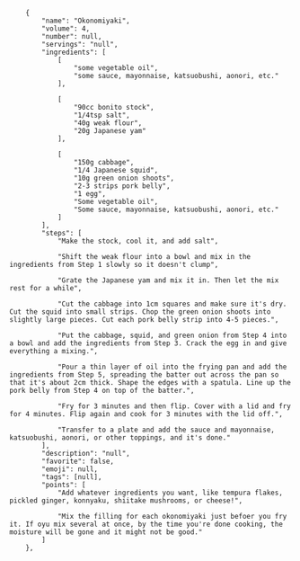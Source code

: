        {
            "name": "Okonomiyaki",
            "volume": 4,
            "number": null,
            "servings": "null",
            "ingredients": [
                [
                    "some vegetable oil",
                    "some sauce, mayonnaise, katsuobushi, aonori, etc."
                ],

                [
                    "90cc bonito stock",
                    "1/4tsp salt",
                    "40g weak flour",
                    "20g Japanese yam"
                ],

                [
                    "150g cabbage",
                    "1/4 Japanese squid",
                    "10g green onion shoots",
                    "2-3 strips pork belly",
                    "1 egg",
                    "Some vegetable oil",
                    "Some sauce, mayonnaise, katsuobushi, aonori, etc."
                ]
            ],
            "steps": [
                "Make the stock, cool it, and add salt",

                "Shift the weak flour into a bowl and mix in the ingredients from Step 1 slowly so it doesn't clump",

                "Grate the Japanese yam and mix it in. Then let the mix rest for a while",

                "Cut the cabbage into 1cm squares and make sure it's dry. Cut the squid into small strips. Chop the green onion shoots into slightly large pieces. Cut each pork belly strip into 4-5 pieces.",

                "Put the cabbage, squid, and green onion from Step 4 into a bowl and add the ingredients from Step 3. Crack the egg in and give everything a mixing.",

                "Pour a thin layer of oil into the frying pan and add the ingredients from Step 5, spreading the batter out across the pan so that it's about 2cm thick. Shape the edges with a spatula. Line up the pork belly from Step 4 on top of the batter.",

                "Fry for 3 minutes and then flip. Cover with a lid and fry for 4 minutes. Flip again and cook for 3 minutes with the lid off.",

                "Transfer to a plate and add the sauce and mayonnaise, katsuobushi, aonori, or other toppings, and it's done."
            ],
            "description": "null",
            "favorite": false,
            "emoji": null,
            "tags": [null],
            "points": [
                "Add whatever ingredients you want, like tempura flakes, pickled ginger, konnyaku, shiitake mushrooms, or cheese!",

                "Mix the filling for each okonomiyaki just befoer you fry it. If oyu mix several at once, by the time you're done cooking, the moisture will be gone and it might not be good."
            ]
        },